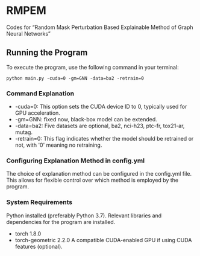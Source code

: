 # RMPEM
Codes for “Random Mask Perturbation Based Explainable Method of Graph Neural Networks”

## Running the Program
To execute the program, use the following command in your terminal:

```python main.py -cuda=0 -gm=GNN -data=ba2 -retrain=0```

### Command Explanation
- -cuda=0: This option sets the CUDA device ID to 0, typically used for GPU acceleration.
- -gm=GNN: fixed now, black-box model can be extended.
- -data=ba2: Five datasets are optional, ba2, nci-h23, ptc-fr, tox21-ar, mutag.
- -retrain=0: This flag indicates whether the model should be retrained or not, with '0' meaning no retraining.

### Configuring Explanation Method in config.yml
The choice of explanation method can be configured in the config.yml file. This allows for flexible control over which method is employed by the program.


### System Requirements
Python installed (preferably Python 3.7).
Relevant libraries and dependencies for the program are installed.
- torch 1.8.0
- torch-geometric 2.2.0
A compatible CUDA-enabled GPU if using CUDA features (optional).
